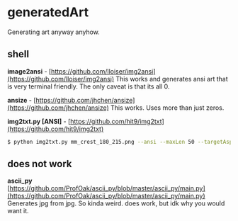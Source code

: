 # generatedArt

Generating art anyway anyhow.

## shell
**image2ansi** - [https://github.com/lloiser/img2ansi](https://github.com/lloiser/img2ansi)
This works and generates ansi art that is very terminal friendly. The only caveat is that its all 0.

**ansize** - [https://github.com/jhchen/ansize](https://github.com/jhchen/ansize)
This works. Uses more than just zeros.

**img2txt.py [ANSI]** - [https://github.com/hit9/img2txt](https://github.com/hit9/img2txt)
```bash
$ python img2txt.py mm_crest_180_215.png --ansi --maxLen 50 --targetAspect 0.5
```

## does not work
**ascii_py** [https://github.com/ProfOak/ascii_py/blob/master/ascii_py/main.py](https://github.com/ProfOak/ascii_py/blob/master/ascii_py/main.py)
Generates jpg from jpg. So kinda weird. does work, but idk why you would want it.